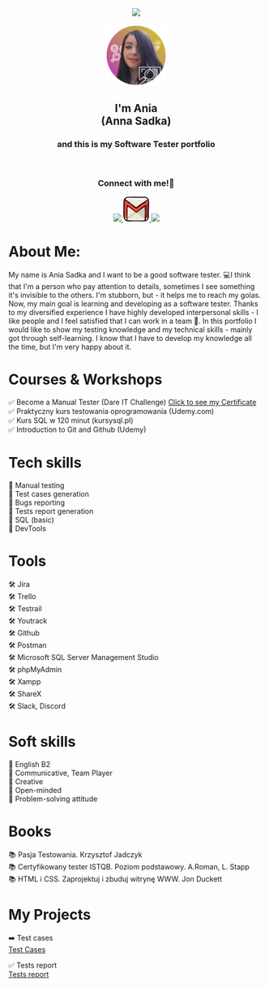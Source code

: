 <p align="center">
  <img src="https://capsule-render.vercel.app/api?type=waving&&color=0:EEFF00,100:a82da8&text=Hello!&animation=fadeIn&fontColor=ffffff&height=160&section=header"/>
</p>

<div align="center">
  <a href="https://github.com/annasadka/portfolio/blob/main/images/ania1.png">
    <img src="images/ania1.png" alt="ania photo" width="120" height="120">
  </a><br />
</div>

<div align="center">
<h2>I'm Ania<br> (Anna Sadka)</h2>
<h3>and this is my Software Tester portfolio<br></h3>
</div><br>

<h3 align="center">
  Connect with me!💬
</h3>

<p align="center">

<a href="https://www.linkedin.com/in/anna-sadka-33084697/">
  <img height="50" src="https://user-images.githubusercontent.com/46517096/166973395-19676cd8-f8ec-4abf-83ff-da8243505b82.png"/>
</a>
<a href="mailto: anna.sadka87@gmail.com">
  <img height="50" src="https://github.com/annasadka/portfolio/blob/main/images/1873613_contact_email_message_letter_media_icon.svg"/>
</a>
<a href="https://www.instagram.com/aniajagoda/">
  <img height="50" src="https://user-images.githubusercontent.com/46517096/166974368-9798f39f-1f46-499c-b14e-81f0a3f83a06.png"/>
</a>
</p>

# About Me:

My name is Ania Sadka and I want to be a good software tester. 💻I think that I'm a person who pay attention to details, sometimes I see something it's invisible to the others. I'm stubborn, but - it helps me to reach my golas. Now, my main goal is learning and developing as a software tester. Thanks to my diversified experience I have highly developed interpersonal skills - I like people and I feel satisfied that I can work in a team 🤝. In this portfolio I would like to show my testing knowledge and my technical skills - mainly got through self-learning. I know that I have to develop my knowledge all the time, but I'm very happy about it.

                                                                     
#  Courses & Workshops
 ✅ Become a Manual Tester (Dare IT Challenge) <a href="https://drive.google.com/file/d/1oA50IlRsUxhl0qdgGRGgw-3uu8lRkUed/view?usp=sharing" target="_blank">Click to see my Certificate</a><br>
 ✅ Praktyczny kurs testowania oprogramowania (Udemy.com) <br>
 ✅ Kurs SQL w 120 minut (kursysql.pl) <br>
 ✅ Introduction to Git and Github (Udemy) <br>


# Tech skills
  💪 Manual testing <br>
  💪 Test cases generation <br>
  💪 Bugs reporting <br>
  💪 Tests report generation <br> 
  💪 SQL (basic) <br>
  💪 DevTools <br>

  
# Tools
  🛠️ Jira <br>
  🛠️ Trello <br>
  🛠️ Testrail <br>
  🛠️ Youtrack <br>
  🛠️ Github <br>
  🛠️ Postman <br>
  🛠️ Microsoft SQL Server Management Studio <br>
  🛠️ phpMyAdmin <br>
  🛠️ Xampp <br>
  🛠️ ShareX <br>
  🛠️ Slack, Discord <br>

# Soft skills
  🌼 English B2 <br>
  🌼 Communicative, Team Player <br>
  🌼 Creative <br>
  🌼 Open-minded <br>
  🌼 Problem-solving attitude <br>

   

# Books
  📚 Pasja Testowania. Krzysztof Jadczyk <br>
  📚 Certyfikowany tester ISTQB. Poziom podstawowy. A.Roman, L. Stapp <br>
  📚 HTML i CSS. Zaprojektuj i zbuduj witrynę WWW. Jon Duckett <br>

# My Projects
  ➡️ Test cases <br>
    <a href="https://docs.google.com/spreadsheets/d/1aTt7CGMSsCOjO0XpuH0wJ8-IDmtDinbDZbdOAraHMDg/edit?usp=sharing" target="blank">Test Cases </a><br>
    
  ✅ Tests report <br>
    <a href="https://docs.google.com/presentation/d/1D0NU-WkJbHL8yWAuwewOI8xpXMr61IO7/edit#slide=id.p1" target="blank">Tests report</a><br>





